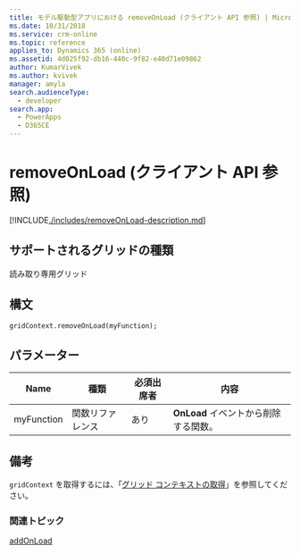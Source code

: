 ```yaml
---
title: モデル駆動型アプリにおける removeOnLoad (クライアント API 参照) | MicrosoftDocs
ms.date: 10/31/2018
ms.service: crm-online
ms.topic: reference
applies_to: Dynamics 365 (online)
ms.assetid: 4d025f92-db16-440c-9f82-e40d71e09862
author: KumarVivek
ms.author: kvivek
manager: amyla
search.audienceType:
  - developer
search.app:
  - PowerApps
  - D365CE
---
```

# <a name="removeonload-client-api-reference"></a>removeOnLoad (クライアント API 参照)



[!INCLUDE[./includes/removeOnLoad-description.md](./includes/removeOnLoad-description.md)]

## <a name="grid-types-supported"></a>サポートされるグリッドの種類

読み取り専用グリッド

## <a name="syntax"></a>構文

`gridContext.removeOnLoad(myFunction);`

## <a name="parameter"></a>パラメーター

|Name|種類​​|必須出席者|内容|
|--|--|--|--|
|myFunction|関数リファレンス|あり|**OnLoad** イベントから削除する関数。

## <a name="remarks"></a>備考

`gridContext` を取得するには、「[グリッド コンテキストの取得](../../grids.md#bkmk_gridcontext)」を参照してください。

### <a name="related-topics"></a>関連トピック

[addOnLoad](addOnLoad.md) 


